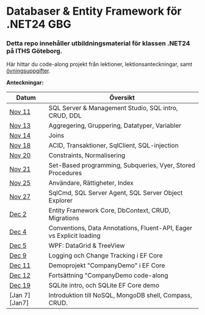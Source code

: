 # Databaser & Entity Framework för .NET24 GBG

### Detta repo innehåller utbildningsmaterial för klassen .NET24 på ITHS Göteborg.

Här hittar du code-along projekt från lektioner, lektionsanteckningar, samt [övningsuppgifter](https://github.com/everyloop/NET24-Databases/blob/master/Exercises/Exercises.md).

**Anteckningar:**

| Datum           | Översikt                                                             |
|-----------------|----------------------------------------------------------------------|
| [Nov 11][Nov11] | SQL Server & Management Studio, SQL intro, CRUD, DDL                 |
| [Nov 13][Nov13] | Aggregering, Gruppering, Datatyper, Variabler                        |
| [Nov 14][Nov14] | Joins                                                                |
| [Nov 18][Nov18] | ACID, Transaktioner, SqlClient, SQL-injection                        |
| [Nov 20][Nov20] | Constraints, Normalisering                                           |
| [Nov 21][Nov21] | Set-Based programming, Subqueries, Vyer, Stored Procedures           |
| [Nov 25][Nov25] | Användare, Rättigheter, Index                                        |
| [Nov 27][Nov27] | SqlCmd, SQL Server Agent, SQL Server Object Explorer                 |
| [Dec 2][Dec2]   | Entity Framework Core, DbContext, CRUD, Migrations                   |
| [Dec 4][Dec4]   | Conventions, Data Annotations, Fluent-API, Eager vs Explicit loading |
| [Dec 5][Dec5]   | WPF: DataGrid & TreeView                                             |
| [Dec 9][Dec9]   | Logging och Change Tracking i EF Core                                |
| [Dec 11][Dec11] | Demoprojekt "CompanyDemo" i EF Core                                  |
| [Dec 12][Dec11] | Fortsättning "CompanyDemo code-along                                 |
| [Dec 19][Dec19] | SQLite intro, och SQLite EF Core demo                                |
| [Jan 7][Jan7]   | Introduktion till NoSQL, MongoDB shell, Compass, CRUD.               |

[Nov11]: https://github.com/everyloop/NET24-Databases/blob/master/Lecture-notes/Nov11.md
[Nov13]: https://github.com/everyloop/NET24-Databases/blob/master/Lecture-notes/Nov13.md
[Nov14]: https://github.com/everyloop/NET24-Databases/blob/master/Lecture-notes/Nov14.md
[Nov18]: https://github.com/everyloop/NET24-Databases/blob/master/Lecture-notes/Nov18.md
[Nov20]: https://github.com/everyloop/NET24-Databases/blob/master/Lecture-notes/Nov20.md
[Nov21]: https://github.com/everyloop/NET24-Databases/blob/master/Lecture-notes/Nov21.md
[Nov25]: https://github.com/everyloop/NET24-Databases/blob/master/Lecture-notes/Nov25.md
[Nov27]: https://github.com/everyloop/NET24-Databases/blob/master/Lecture-notes/Nov27.md
[Dec2]: https://github.com/everyloop/NET24-Databases/blob/master/Lecture-notes/Dec2.md
[Dec4]: https://github.com/everyloop/NET24-Databases/blob/master/Lecture-notes/Dec4.md
[Dec5]: https://github.com/everyloop/NET24-Databases/blob/master/Lecture-notes/Dec5.md
[Dec9]: https://github.com/everyloop/NET24-Databases/blob/master/Lecture-notes/Dec9.md
[Dec11]: https://github.com/everyloop/NET24-Databases/blob/master/Lecture-notes/Dec11.md
[Dec19]: https://github.com/everyloop/NET24-Databases/blob/master/Lecture-notes/Dec19.md
[Dec7]: https://github.com/everyloop/NET24-Databases/blob/master/Lecture-notes/Jan7.md

